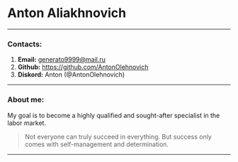 # Anton Aliakhnovich
***
### Contacts:
1. **Email:** generato9999@mail.ru
2. **Github:** https://github.com/AntonOlehnovich
3. **Diskord:** Anton (@AntonOlehnovich)
***
### About me:  
My goal is to become a highly qualified and sought-after specialist in the labor market.  
>Not everyone can truly succeed in everything.
>But success only comes with self-management and determination.
***